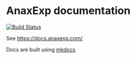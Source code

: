 # AnaxExp documentation

[![Build Status](https://travis-ci.org/anaxexp/docs.svg?branch=master)](https://travis-ci.org/anaxexp/docs)

See https://docs.anaxexp.com/

Docs are built using [mkdocs](http://www.mkdocs.org)
